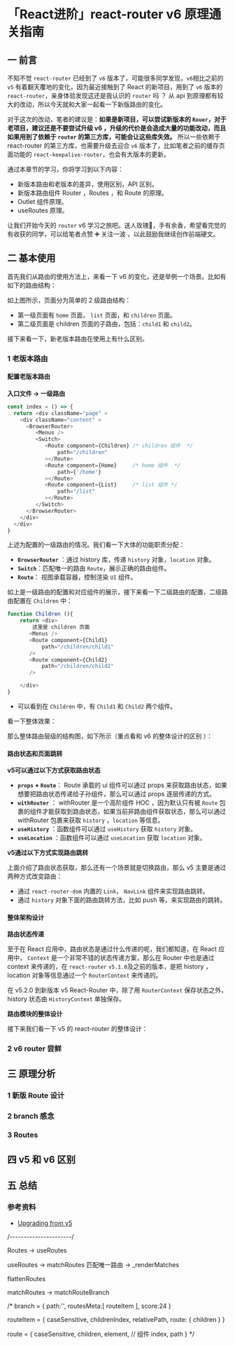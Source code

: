 # 「React进阶」react-router v6 原理通关指南

## 一 前言

不知不觉 `react-router` 已经到了 `v6` 版本了，可能很多同学发现，`v6`相比之前的 `v5` 有着翻天覆地的变化，因为最近接触到了 React 的新项目，用到了 `v6` 版本的 `react-router`，亲身体验发现这还是我认识的 `router` 吗 ？ 从 api 到原理都有较大的改动，所以今天就和大家一起看一下新版路由的变化。

对于这次的改动，笔者的建议是：**如果是新项目，可以尝试新版本的 `Rouer`，对于老项目，建议还是不要尝试升级 v6 ，升级的代价是会造成大量的功能改动，而且如果用到了依赖于 `router` 的第三方库，可能会让这些库失效。** 所以一些依赖于 react-router 的第三方库，也需要升级去迎合 `v6` 版本了，比如笔者之前的缓存页面功能的 `react-keepalive-router`，也会有大版本的更新。

通过本章节的学习，你将学习到以下内容：

* 新版本路由和老版本的差异，使用区别，API 区别。
* 新版本路由组件 Router ，Routes ，和 Route 的原理。
* Outlet 组件原理。
* useRoutes 原理。

让我们开始今天的 `router` v6 学习之旅吧。送人玫瑰🌹，手有余香，希望看完觉的有收获的同学，可以给笔者点赞 ➕ 关注一波 ，以此鼓励我继续创作前端硬文。


## 二 基本使用

首先我们从路由的使用方法上，来看一下 v6 的变化，还是举例一个场景。比如有如下的路由结构：

如上图所示，页面分为简单的 2 级路由结构：

* 第一级页面有 `home` 页面， `list` 页面，和 `children` 页面。
* 第二级页面是 children 页面的子路由，包括：`child1` 和 `child2`。

接下来看一下，新老版本路由在使用上有什么区别。

### 1 老版本路由

#### 配置老版本路由

**入口文件 -> 一级路由**

````js
const index = () => {
  return <div className="page" >
    <div className="content" >
      <BrowserRouter>
         <Menus />
         <Switch>
            <Route component={Children} /* children 组件  */
                path="/children"
            ></Route>
            <Route component={Home}     /* home 组件  */
                path={'/home'}
            ></Route>
            <Route component={List}     /* list 组件 */
                path="/list"
            ></Route>
         </Switch>
      </BrowserRouter>
    </div>
  </div>
}
````
上述为配置的一级路由的情况。我们看一下大体的功能职责分配：

* **`BrowserRouter`** ：通过 history 库，传递 `history` 对象，`location` 对象。
* **`Switch`**：匹配唯一的路由 `Route`，展示正确的路由组件。
* **`Route`**： 视图承载容器，控制渲染 `UI` 组件。

如上是一级路由的配置和对应组件的展示，接下来看一下二级路由的配置，二级路由配置在 `Children` 中：

````js
function Children (){
    return <div>
        这里是 children 页面
       <Menus />
       <Route component={Child1}
           path="/children/child1"
       />
       <Route component={Child2}
           path="/children/child2"
       />

    </div>
}
````
* 可以看到在 `Children` 中，有 `Child1` 和 `Child2` 两个组件。

看一下整体效果：


那么整体路由层级的结构图，如下所示（重点看和 v6 的整体设计的区别 ）：



#### 路由状态和页面跳转

**v5可以通过以下方式获取路由状态**

* **`props` + `Route`**： Route 承载的 ui 组件可以通过 props 来获取路由状态，如果想要把路由状态传递给子孙组件，那么可以通过 props 逐层传递的方式。  
* **`withRouter`** ： withRouter 是一个高阶组件 HOC ，因为默认只有被 `Route` 包裹的组件才能获取到路由状态，如果当前非路由组件获取状态，那么可以通过 withRouter 包裹来获取 `history` ，`location` 等信息。
* **`useHistory`** ：函数组件可以通过 `useHistory` 获取 `history` 对象。
* **`useLocation`** ：函数组件可以通过 `useLocation` 获取 `location` 对象。

**v5通过以下方式实现路由跳转**

上面介绍了路由状态获取，那么还有一个场景就是切换路由，那么 v5 主要是通过两种方式改变路由：

* 通过 `react-router-dom` 内置的 `Link`， `NavLink` 组件来实现路由跳转。
* 通过 `history` 对象下面的路由跳转方法，比如 push 等，来实现路由的跳转。


#### 整体架构设计

**路由状态传递**

至于在 React 应用中，路由状态是通过什么传递的呢，我们都知道，在 React 应用中， `Context` 是一个非常不错的状态传递方案，那么在 Router 中也是通过 context 来传递的，在 `react-router` `v5.1.0`及之前的版本，是把 history ，location 对象等信息通过一个 `RouterContext` 来传递的。

在 v5.2.0 到新版本 v5 React-Router 中，除了用 `RouterContext` 保存状态之外，history 状态由 `HistoryContext` 单独保存。

**路由模块的整体设计**

接下来我们看一下 v5 的 react-router 的整体设计：



### 2 v6 router 尝鲜


## 三 原理分析

### 1 新版 Route 设计

### 2 branch 感念

### 3 Routes 

## 四 v5 和 v6 区别 

## 五 总结



### 参考资料

* [Upgrading from v5](https://github.com/remix-run/react-router/blob/main/docs/upgrading/v5.md)


/*----------------------*/

Routes -> useRoutes 

useRoutes -> matchRoutes 匹配唯一路由 -> _renderMatches

flattenRoutes

matchRoutes -> matchRouteBranch 

/*
branch = {
   path:'',
   routesMeta:[ routeItem ],
   score:24
}

routeItem = {
   caseSensitive,
   childrenIndex,
   relativePath,
   route: { children }
}

route = {
   caseSensitive,
   children,
   element, // 组件
   index,
   path
}
*/

